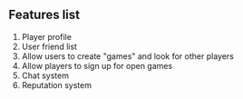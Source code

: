 ## Features list

1. Player profile
2. User friend list
4. Allow users to create "games" and look for other players
5. Allow players to sign up for open games
6. Chat system
8. Reputation system
